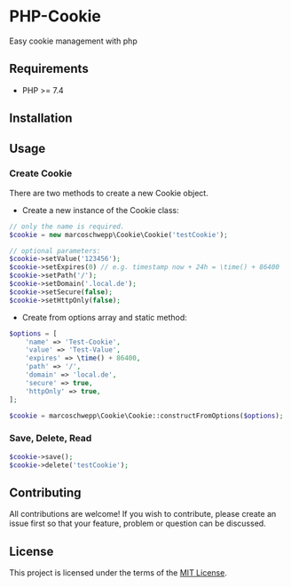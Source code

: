 # PHP-Cookie

Easy cookie management with php

## Requirements

 * PHP >= 7.4

## Installation

## Usage

### Create Cookie

There are two methods to create a new Cookie object.

- Create a new instance of the Cookie class: 

```php
// only the name is required.
$cookie = new marcoschwepp\Cookie\Cookie('testCookie');

// optional parameters: 
$cookie->setValue('123456');
$cookie->setExpires(0) // e.g. timestamp now + 24h = \time() + 86400
$cookie->setPath('/');
$cookie->setDomain('.local.de');
$cookie->setSecure(false);
$cookie->setHttpOnly(false);
```

- Create from options array and static method:

```php
$options = [
    'name' => 'Test-Cookie',
    'value' => 'Test-Value',
    'expires' => \time() + 86400,
    'path' => '/',
    'domain' => 'local.de',
    'secure' => true,
    'httpOnly' => true,
];

$cookie = marcoschwepp\Cookie\Cookie::constructFromOptions($options);
```

### Save, Delete, Read

```php
$cookie->save();
$cookie->delete('testCookie');
```

## Contributing

All contributions are welcome! If you wish to contribute, please create an issue first so that your feature, problem or question can be discussed.

## License

This project is licensed under the terms of the [MIT License](https://opensource.org/licenses/MIT).
